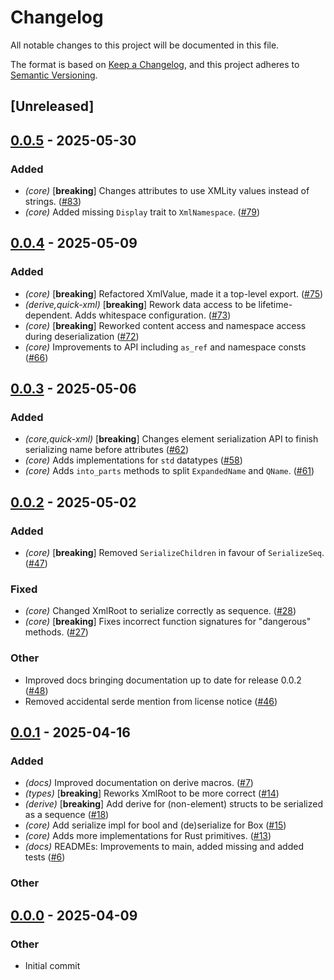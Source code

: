 # Changelog

All notable changes to this project will be documented in this file.

The format is based on [Keep a Changelog](https://keepachangelog.com/en/1.0.0/),
and this project adheres to [Semantic Versioning](https://semver.org/spec/v2.0.0.html).

## [Unreleased]

## [0.0.5](https://github.com/lukasfri/xmlity/compare/xmlity-v0.0.4...xmlity-v0.0.5) - 2025-05-30

### Added

- *(core)* [**breaking**] Changes attributes to use XMLity values instead of strings. ([#83](https://github.com/lukasfri/xmlity/pull/83))
- *(core)* Added missing `Display` trait to `XmlNamespace`. ([#79](https://github.com/lukasfri/xmlity/pull/79))

## [0.0.4](https://github.com/lukasfri/xmlity/compare/xmlity-v0.0.3...xmlity-v0.0.4) - 2025-05-09

### Added

- _(core)_ [**breaking**] Refactored XmlValue, made it a top-level export. ([#75](https://github.com/lukasfri/xmlity/pull/75))
- _(derive,quick-xml)_ [**breaking**] Rework data access to be lifetime-dependent. Adds whitespace configuration. ([#73](https://github.com/lukasfri/xmlity/pull/73))
- _(core)_ [**breaking**] Reworked content access and namespace access during deserialization ([#72](https://github.com/lukasfri/xmlity/pull/72))
- _(core)_ Improvements to API including `as_ref` and namespace consts ([#66](https://github.com/lukasfri/xmlity/pull/66))

## [0.0.3](https://github.com/lukasfri/xmlity/compare/xmlity-v0.0.2...xmlity-v0.0.3) - 2025-05-06

### Added

- _(core,quick-xml)_ [**breaking**] Changes element serialization API to finish serializing name before attributes ([#62](https://github.com/lukasfri/xmlity/pull/62))
- _(core)_ Adds implementations for `std` datatypes ([#58](https://github.com/lukasfri/xmlity/pull/58))
- _(core)_ Adds `into_parts` methods to split `ExpandedName` and `QName`. ([#61](https://github.com/lukasfri/xmlity/pull/61))

## [0.0.2](https://github.com/lukasfri/xmlity/compare/xmlity-v0.0.1...xmlity-v0.0.2) - 2025-05-02

### Added

- _(core)_ [**breaking**] Removed `SerializeChildren` in favour of `SerializeSeq`. ([#47](https://github.com/lukasfri/xmlity/pull/47))

### Fixed

- _(core)_ Changed XmlRoot to serialize correctly as sequence. ([#28](https://github.com/lukasfri/xmlity/pull/28))
- _(core)_ [**breaking**] Fixes incorrect function signatures for "dangerous" methods. ([#27](https://github.com/lukasfri/xmlity/pull/27))

### Other

- Improved docs bringing documentation up to date for release 0.0.2 ([#48](https://github.com/lukasfri/xmlity/pull/48))
- Removed accidental serde mention from license notice ([#46](https://github.com/lukasfri/xmlity/pull/46))

## [0.0.1](https://github.com/lukasfri/xmlity/compare/xmlity-v0.0.0...xmlity-v0.0.1) - 2025-04-16

### Added

- _(docs)_ Improved documentation on derive macros. ([#7](https://github.com/lukasfri/xmlity/pull/7))
- _(types)_ [**breaking**] Reworks XmlRoot to be more correct ([#14](https://github.com/lukasfri/xmlity/pull/14))
- _(derive)_ [**breaking**] Add derive for (non-element) structs to be serialized as a sequence ([#18](https://github.com/lukasfri/xmlity/pull/18))
- _(core)_ Add serialize impl for bool and (de)serialize for Box<T> ([#15](https://github.com/lukasfri/xmlity/pull/15))
- _(core)_ Adds more implementations for Rust primitives. ([#13](https://github.com/lukasfri/xmlity/pull/13))
- _(docs)_ READMEs: Improvements to main, added missing and added tests ([#6](https://github.com/lukasfri/xmlity/pull/6))

### Other

## [0.0.0](https://github.com/lukasfri/xmlity/releases/tag/xmlity-v0.0.0) - 2025-04-09

### Other

- Initial commit

